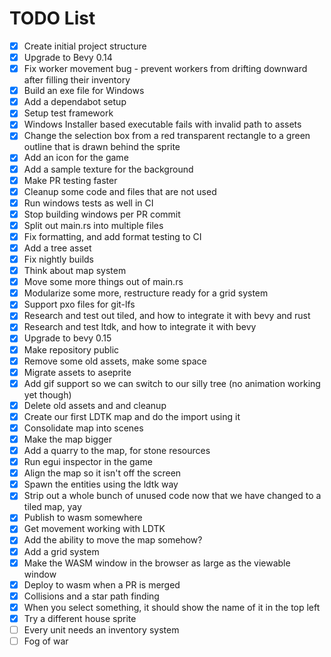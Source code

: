 # TODO List

- [x] Create initial project structure
- [x] Upgrade to Bevy 0.14
- [x] Fix worker movement bug - prevent workers from drifting downward after filling their inventory
- [x] Build an exe file for Windows
- [x] Add a dependabot setup
- [x] Setup test framework
- [x] Windows Installer based executable fails with invalid path to assets
- [x] Change the selection box from a red transparent rectangle to a green outline that is drawn behind the sprite
- [x] Add an icon for the game
- [x] Add a sample texture for the background
- [x] Make PR testing faster
- [x] Cleanup some code and files that are not used
- [x] Run windows tests as well in CI
- [x] Stop building windows per PR commit
- [x] Split out main.rs into multiple files
- [x] Fix formatting, and add format testing to CI
- [x] Add a tree asset
- [x] Fix nightly builds
- [x] Think about map system
- [x] Move some more things out of main.rs
- [x] Modularize some more, restructure ready for a grid system
- [x] Support pxo files for git-lfs
- [x] Research and test out tiled, and how to integrate it with bevy and rust
- [x] Research and test ltdk, and how to integrate it with bevy
- [x] Upgrade to bevy 0.15
- [x] Make repository public
- [x] Remove some old assets, make some space
- [x] Migrate assets to aseprite
- [x] Add gif support so we can switch to our silly tree (no animation working yet though)
- [x] Delete old assets and and cleanup
- [x] Create our first LDTK map and do the import using it
- [x] Consolidate map into scenes
- [x] Make the map bigger
- [x] Add a quarry to the map, for stone resources
- [x] Run egui inspector in the game
- [x] Align the map so it isn't off the screen
- [x] Spawn the entities using the ldtk way
- [x] Strip out a whole bunch of unused code now that we have changed to a tiled map, yay
- [x] Publish to wasm somewhere
- [x] Get movement working with LDTK
- [x] Add the ability to move the map somehow?
- [x] Add a grid system
- [x] Make the WASM window in the browser as large as the viewable window
- [x] Deploy to wasm when a PR is merged
- [x] Collisions and a star path finding
- [x] When you select something, it should show the name of it in the top left
- [x] Try a different house sprite
- [ ] Every unit needs an inventory system
- [ ] Fog of war
